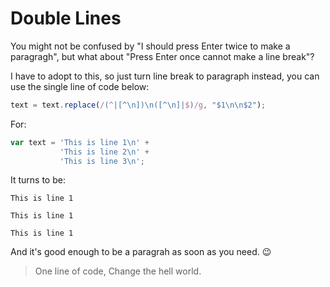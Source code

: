 # Double Lines

You might not be confused by "I should press Enter twice to make a paragragh", but what about "Press Enter once cannot make a line break"?

I have to adopt to this, so just turn line break to paragraph instead, you can use the single line of code below:

```javascript
text = text.replace(/(^|[^\n])\n([^\n]|$)/g, "$1\n\n$2");
```

For:

```javascript
var text = 'This is line 1\n' +
           'This is line 2\n' +
           'This is line 3\n';
```

It turns to be:

```
This is line 1

This is line 1

This is line 1
```

And it's good enough to be a paragrah as soon as you need. :wink:

> One line of code, Change the hell world.

